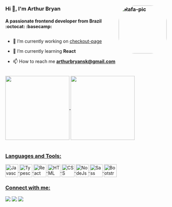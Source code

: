 
### Hi 👋, I'm Arthur Bryan <img align="right" alt="Rafa-pic" height="150" style="border-radius:50px;" src="https://media.discordapp.net/attachments/898301069363400727/974017030590169198/ufoxy.png?width=676&height=676">
#### A passionate frontend developer from Brazil :octocat: :basecamp:

##

- 🔭 I’m currently working on <a href="https://github.com/ufoxy/checkout-page" target="_blank">checkout-page</a> 
  
- 🌱 I’m currently learning **React**

- 📫 How to reach me **arthurbryansk@gmail.com**

<br>

<div align="left">
  <a href="https://github.com/ufoxy">
  <img height="200em" align="center" src="https://github-readme-stats.vercel.app/api?username=ufoxy&theme=codeSTACKr&border_color=2D3638"/>
  <img height="200em" align="center" src="https://github-readme-stats.vercel.app/api/top-langs/?username=ufoxy&layout=demo&theme=codeSTACKr&border_color=2D3638"/>
</div>

<br>

<h3 align="left">Languages and Tools:</h3>
  <p style="display: inline_block">
    <img align="center" alt="Javascript" height="40" width="40" src="https://cdn.jsdelivr.net/gh/devicons/devicon/icons/javascript/javascript-original.svg">
    <img align="center" alt="Typescript" height="40" width="40" src="https://cdn.jsdelivr.net/gh/devicons/devicon/icons/typescript/typescript-original.svg">
    <img align="center" alt="React" height="40" width="40" src="https://cdn.jsdelivr.net/gh/devicons/devicon/icons/react/react-original.svg">
    <img align="center" alt="HTML" height="40" width="40" src="https://cdn.jsdelivr.net/gh/devicons/devicon/icons/html5/html5-original.svg" />
    <img align="center" alt="CSS" height="40" width="40" src="https://cdn.jsdelivr.net/gh/devicons/devicon/icons/css3/css3-original.svg">
    <img align="center" alt="NodeJs" height="40" width="40" src="https://cdn.jsdelivr.net/gh/devicons/devicon/icons/nodejs/nodejs-original.svg" />
    <img align="center" alt="Sass" height="40" width="40" src="https://cdn.jsdelivr.net/gh/devicons/devicon/icons/sass/sass-original.svg" />
    <img align="center" alt="Bootstrap" height="40" width="40" src="https://cdn.jsdelivr.net/gh/devicons/devicon/icons/bootstrap/bootstrap-original.svg" />
</p>
  
<h3 align="left">Connect with me:</h3>
  <p align="left">
    <a href="https://www.linkedin.com/in/arthurbryan/" target="_blank"><img src="https://img.shields.io/badge/-LinkedIn-%230077B5?style=for-the-badge&logo=linkedin&logoColor=white" target="_blank"></a> 
    <a href="mailto:arthurbryansk@gmail.com"><img src="https://img.shields.io/badge/-Gmail-%23333?style=for-the-badge&logo=gmail&logoColor=white" target="_blank"></a>
    <a href="https://discord.com/channels/@xsiii#2868" target="_blank"><img src="https://img.shields.io/badge/Discord-7289DA?style=for-the-badge&logo=discord&logoColor=white" target="_blank"></a>
</p>
